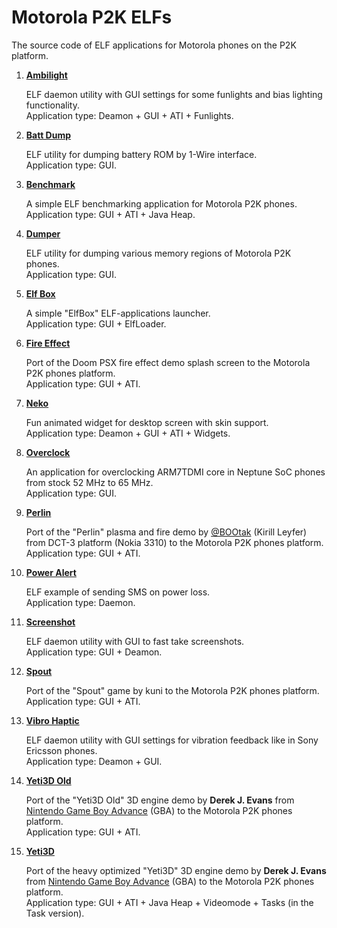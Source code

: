 Motorola P2K ELFs
=================

The source code of ELF applications for Motorola phones on the P2K platform.

1. **[Ambilight](Ambilight)**

    ELF daemon utility with GUI settings for some funlights and bias lighting functionality.\
    Application type: Deamon + GUI + ATI + Funlights.

2. **[Batt Dump](BattDump)**

    ELF utility for dumping battery ROM by 1-Wire interface.\
    Application type: GUI.

3. **[Benchmark](Benchmark)**

    A simple ELF benchmarking application for Motorola P2K phones.\
    Application type: GUI + ATI + Java Heap.

4. **[Dumper](Dumper)**

    ELF utility for dumping various memory regions of Motorola P2K phones.\
    Application type: GUI.

5. **[Elf Box](ElfBox)**

    A simple "ElfBox" ELF-applications launcher.\
    Application type: GUI + ElfLoader.

6. **[Fire Effect](FireEffect)**

    Port of the Doom PSX fire effect demo splash screen to the Motorola P2K phones platform.\
    Application type: GUI + ATI.

7. **[Neko](Neko)**

    Fun animated widget for desktop screen with skin support.\
    Application type: Deamon + GUI + ATI + Widgets.

8. **[Overclock](Overclock)**

    An application for overclocking ARM7TDMI core in Neptune SoC phones from stock 52 MHz to 65 MHz.\
    Application type: GUI.

9. **[Perlin](Perlin)**

    Port of the "Perlin" plasma and fire demo by [@BOOtak](https://github.com/BOOtak) (Kirill Leyfer) from DCT-3 platform (Nokia 3310) to the Motorola P2K phones platform.\
    Application type: GUI + ATI.

10. **[Power Alert](PowerAlert)**

    ELF example of sending SMS on power loss.\
    Application type: Daemon.

11. **[Screenshot](Screenshot)**

    ELF daemon utility with GUI to fast take screenshots.\
    Application type: GUI + Deamon.

12. **[Spout](Spout)**

    Port of the "Spout" game by kuni to the Motorola P2K phones platform.\
    Application type: GUI + ATI.

13. **[Vibro Haptic](VibroHaptic)**

    ELF daemon utility with GUI settings for vibration feedback like in Sony Ericsson phones.\
    Application type: Deamon + GUI.

14. **[Yeti3D Old](Yeti3D-Old)**

    Port of the "Yeti3D Old" 3D engine demo by **Derek J. Evans** from [Nintendo Game Boy Advance](https://en.wikipedia.org/wiki/Game_Boy_Advance) (GBA) to the Motorola P2K phones platform.\
    Application type: GUI + ATI.

15. **[Yeti3D](Yeti3D)**

    Port of the heavy optimized "Yeti3D" 3D engine demo by **Derek J. Evans** from [Nintendo Game Boy Advance](https://en.wikipedia.org/wiki/Game_Boy_Advance) (GBA) to the Motorola P2K phones platform.\
    Application type: GUI + ATI + Java Heap + Videomode + Tasks (in the Task version).
